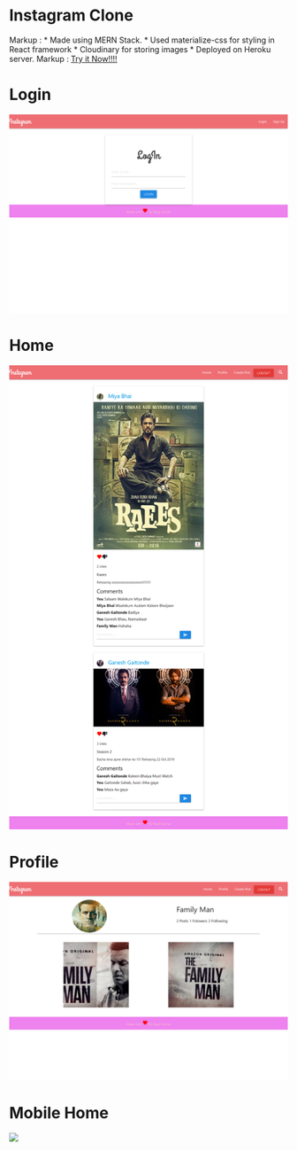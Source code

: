
# Instagram Clone
Markup : * Made using MERN Stack.
         * Used materialize-css for styling in React framework
         * Cloudinary for storing images
         * Deployed on Heroku server.
Markup :  [Try it Now!!!!](https://instaclone1998.herokuapp.com/ "Named link title") 
# Login
![](images/login.png)
# Home
![](images/home.png)
# Profile
![](images/profile.png)
# Mobile Home
![](images/phoneHome.png)
